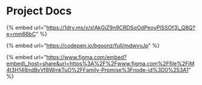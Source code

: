 # Project Docs

{% embed url="https://1drv.ms/x/s!AkGiZ9n9CRDSqOdPeoyPlSSOf3\_Q8Q?e=mm66bC" %}

{% embed url="https://codepen.io/bgoonz/full/mdwvvJp" %}

{% embed url="https://www.figma.com/embed?embed\_host=share&url=https%3A%2F%2Fwww.figma.com%2Ffile%2FiM4t3H148ndBvVf8WmkTuO%2FFamily-Promise%3Fnode-id%3D0%253A1" %}
